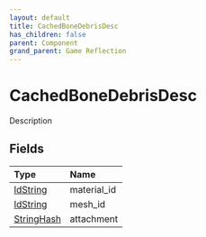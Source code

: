 ```yaml
---
layout: default
title: CachedBoneDebrisDesc
has_children: false
parent: Component
grand_parent: Game Reflection
---
```

# CachedBoneDebrisDesc
Description 

## Fields

| Type | Name |
|:-------------|:--------------|
| [IdString](/docs/game-reflection/components/id_string) | material_id |
| [IdString](/docs/game-reflection/components/id_string) | mesh_id |
| [StringHash](/docs/game-reflection/classes/string_hash) | attachment |


